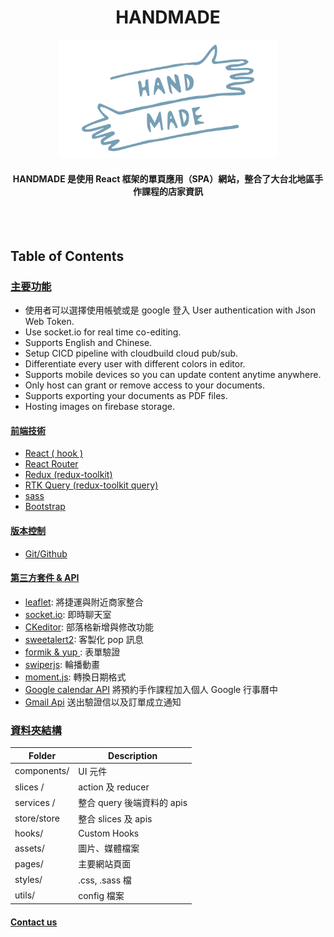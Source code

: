 <h1 align="center">HANDMADE</h1>

<p align="center">
  <img width="350" src="https://github.com/angushyx/handmade/blob/main/HANDMADE_LOGO.png?raw=true">
</p>

<h4 align="center">
 HANDMADE 是使用 React 框架的單頁應用（SPA）網站，整合了大台北地區手作課程的店家資訊
</h4>
  <br>
 <br> 

<!-- #### 🔗Website URL: <a href="https://nextmeal.herokuapp.com/#/"><strong>handmade</strong></a>

#### Test account and password: test@test.com/testtest -->

## Table of Contents

### [主要功能](#main-features)

- 使用者可以選擇使用帳號或是 google 登入 User authentication with Json Web Token.
- Use socket.io for real time co-editing.
- Supports English and Chinese.
- Setup CICD pipeline with cloudbuild cloud pub/sub.
- Differentiate every user with different colors in editor.
- Supports mobile devices so you can update content anytime anywhere.
- Only host can grant or remove access to your documents.
- Supports exporting your documents as PDF files.
- Hosting images on firebase storage. 


#### [前端技術](#Frontend-technique)

- [React ( hook )](https://zh-hant.reactjs.org/docs/hooks-intro.html)
- [React Router](https://reactrouter.com/en/main)
- [Redux (redux-toolkit)](https://redux-toolkit.js.org/)
- [RTK Query (redux-toolkit query)](https://redux-toolkit.js.org/rtk-query/overview)
- [sass](https://sass-lang.com/)
- [Bootstrap](https://react-bootstrap.github.io/)
<!-- - [Cloud Services\*not yet](#cloud-services-1) -->


#### [版本控制](#version-control)

- [Git/Github](https://git-scm.com/)



#### [第三方套件 & API](#third-party-library-1)


- [leaflet](https://leafletjs.com/): 將捷運與附近商家整合
- [socket.io](https://socket.io/): 即時聊天室
- [CKeditor](https://ckeditor.com/ckeditor-5/): 部落格新增與修改功能 
- [sweetalert2](https://sweetalert2.github.io/#input-types): 客製化 pop 訊息 
- [formik & yup ](https://formik.org/docs/guides/validation): 表單驗證 
- [swiperjs](https://swiperjs.com/demos): 輪播動畫
- [moment.js](https://github.com/moment/moment/): 轉換日期格式
- [Google calendar API](https://developers.google.com/calendar/api) 將預約手作課程加入個人 Google 行事曆中
- [Gmail Api](https://developers.google.com/gmail/api) 送出驗證信以及訂單成立通知



### [資料夾結構](#folder-structure)


| Folder      | Description                |
| ----------- | -------------------------- |
| components/ | UI 元件                    |
| slices /    | action 及 reducer          |
| services /  | 整合 query 後端資料的 apis |
| store/store | 整合 slices 及 apis        |
| hooks/      | Custom Hooks               |
| assets/     | 圖片、媒體檔案             |
| pages/      | 主要網站頁面               |
| styles/     | .css, .sass 檔             |
| utils/      | config 檔案                |

#### [Contact us](#contact)

